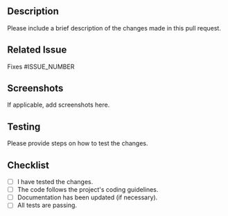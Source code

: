 ## Description
Please include a brief description of the changes made in this pull request.

## Related Issue
Fixes #ISSUE_NUMBER

## Screenshots
If applicable, add screenshots here.

## Testing
Please provide steps on how to test the changes.

## Checklist
- [ ] I have tested the changes.
- [ ] The code follows the project's coding guidelines.
- [ ] Documentation has been updated (if necessary).
- [ ] All tests are passing.

